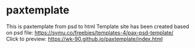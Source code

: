 # paxtemplate
This is paxtemplate from psd to html
Template site has been created based on psd file: https://symu.co/freebies/templates-4/pax-psd-template/  <br>
Click to preview: https://wk-90.github.io/paxtemplate/index.html

